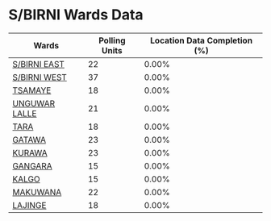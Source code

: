 
# S/BIRNI Wards Data

| Wards | Polling Units | Location Data Completion (%) |
| ---- | ----- | ------- |
| [S/BIRNI EAST](./wards/19039-s/birni-east) | 22 | 0.00% |
| [S/BIRNI WEST](./wards/19040-s/birni-west) | 37 | 0.00% |
| [TSAMAYE](./wards/19041-tsamaye) | 18 | 0.00% |
| [UNGUWAR LALLE](./wards/19042-unguwar-lalle) | 21 | 0.00% |
| [TARA](./wards/19043-tara) | 18 | 0.00% |
| [GATAWA](./wards/19044-gatawa) | 23 | 0.00% |
| [KURAWA](./wards/19045-kurawa) | 23 | 0.00% |
| [GANGARA](./wards/19046-gangara) | 15 | 0.00% |
| [KALGO](./wards/19047-kalgo) | 15 | 0.00% |
| [MAKUWANA](./wards/19048-makuwana) | 22 | 0.00% |
| [LAJINGE](./wards/19049-lajinge) | 18 | 0.00% |




